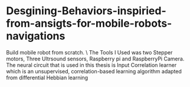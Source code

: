 # Desgining-Behaviors-inspiried-from-ansigts-for-mobile-robots-navigations

Build mobile robot from scratch.
\\
The Tools I Used was two Stepper motors, Three Ultrsound sensors, Raspberry pi and RaspberryPi Camera. 
The neural circuit that is used in this thesis is Input Correlation learner which is an unsupervised, correlation-based
learning algorithm adapted from differential Hebbian learning
